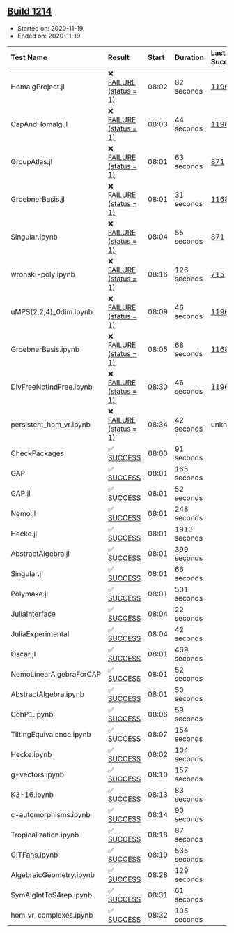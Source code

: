 ## [Build 1214](https://oscarci.mathematik.uni-kl.de/job/oscar-stable/1214/)

* Started on: 2020-11-19
* Ended on: 2020-11-19

| Test Name    | Result | Start | Duration | Last Success | First Failure |
|:-------------|:-------|:------|:---------|:-------------|:--------------|
| HomalgProject.jl | ❌ [FAILURE (status = 1)](https://oscarci.mathematik.uni-kl.de/job/oscar-stable/1214/artifact/logs/build-1214/HomalgProject.jl.log) | 08:02 | 82 seconds | [1196](https://oscarci.mathematik.uni-kl.de/job/oscar-stable/1196/) | [1197](https://oscarci.mathematik.uni-kl.de/job/oscar-stable/1197/) |
| CapAndHomalg.jl | ❌ [FAILURE (status = 1)](https://oscarci.mathematik.uni-kl.de/job/oscar-stable/1214/artifact/logs/build-1214/CapAndHomalg.jl.log) | 08:03 | 44 seconds | [1196](https://oscarci.mathematik.uni-kl.de/job/oscar-stable/1196/) | [1197](https://oscarci.mathematik.uni-kl.de/job/oscar-stable/1197/) |
| GroupAtlas.jl | ❌ [FAILURE (status = 1)](https://oscarci.mathematik.uni-kl.de/job/oscar-stable/1214/artifact/logs/build-1214/GroupAtlas.jl.log) | 08:01 | 63 seconds | [871](https://oscarci.mathematik.uni-kl.de/job/oscar-stable/871/) | [872](https://oscarci.mathematik.uni-kl.de/job/oscar-stable/872/) |
| GroebnerBasis.jl | ❌ [FAILURE (status = 1)](https://oscarci.mathematik.uni-kl.de/job/oscar-stable/1214/artifact/logs/build-1214/GroebnerBasis.jl.log) | 08:01 | 31 seconds | [1168](https://oscarci.mathematik.uni-kl.de/job/oscar-stable/1168/) | [1169](https://oscarci.mathematik.uni-kl.de/job/oscar-stable/1169/) |
| Singular.ipynb | ❌ [FAILURE (status = 1)](https://oscarci.mathematik.uni-kl.de/job/oscar-stable/1214/artifact/logs/build-1214/Singular.ipynb.log) | 08:04 | 55 seconds | [871](https://oscarci.mathematik.uni-kl.de/job/oscar-stable/871/) | [872](https://oscarci.mathematik.uni-kl.de/job/oscar-stable/872/) |
| wronski-poly.ipynb | ❌ [FAILURE (status = 1)](https://oscarci.mathematik.uni-kl.de/job/oscar-stable/1214/artifact/logs/build-1214/wronski-poly.ipynb.log) | 08:16 | 126 seconds | [715](https://oscarci.mathematik.uni-kl.de/job/oscar-stable/715/) | [716](https://oscarci.mathematik.uni-kl.de/job/oscar-stable/716/) |
| uMPS(2,2,4)_0dim.ipynb | ❌ [FAILURE (status = 1)](https://oscarci.mathematik.uni-kl.de/job/oscar-stable/1214/artifact/logs/build-1214/uMPS-2-2-4-_0dim.ipynb.log) | 08:09 | 46 seconds | [1196](https://oscarci.mathematik.uni-kl.de/job/oscar-stable/1196/) | [1197](https://oscarci.mathematik.uni-kl.de/job/oscar-stable/1197/) |
| GroebnerBasis.ipynb | ❌ [FAILURE (status = 1)](https://oscarci.mathematik.uni-kl.de/job/oscar-stable/1214/artifact/logs/build-1214/GroebnerBasis.ipynb.log) | 08:05 | 68 seconds | [1168](https://oscarci.mathematik.uni-kl.de/job/oscar-stable/1168/) | [1169](https://oscarci.mathematik.uni-kl.de/job/oscar-stable/1169/) |
| DivFreeNotIndFree.ipynb | ❌ [FAILURE (status = 1)](https://oscarci.mathematik.uni-kl.de/job/oscar-stable/1214/artifact/logs/build-1214/DivFreeNotIndFree.ipynb.log) | 08:30 | 46 seconds | [1196](https://oscarci.mathematik.uni-kl.de/job/oscar-stable/1196/) | [1197](https://oscarci.mathematik.uni-kl.de/job/oscar-stable/1197/) |
| persistent_hom_vr.ipynb | ❌ [FAILURE (status = 1)](https://oscarci.mathematik.uni-kl.de/job/oscar-stable/1214/artifact/logs/build-1214/persistent_hom_vr.ipynb.log) | 08:34 | 42 seconds | unknown | unknown |
| CheckPackages | ✅ [SUCCESS](https://oscarci.mathematik.uni-kl.de/job/oscar-stable/1214/artifact/logs/build-1214/CheckPackages.log) | 08:00 | 91 seconds |  |  |
| GAP | ✅ [SUCCESS](https://oscarci.mathematik.uni-kl.de/job/oscar-stable/1214/artifact/logs/build-1214/GAP.log) | 08:01 | 165 seconds |  |  |
| GAP.jl | ✅ [SUCCESS](https://oscarci.mathematik.uni-kl.de/job/oscar-stable/1214/artifact/logs/build-1214/GAP.jl.log) | 08:01 | 52 seconds |  |  |
| Nemo.jl | ✅ [SUCCESS](https://oscarci.mathematik.uni-kl.de/job/oscar-stable/1214/artifact/logs/build-1214/Nemo.jl.log) | 08:01 | 248 seconds |  |  |
| Hecke.jl | ✅ [SUCCESS](https://oscarci.mathematik.uni-kl.de/job/oscar-stable/1214/artifact/logs/build-1214/Hecke.jl.log) | 08:01 | 1913 seconds |  |  |
| AbstractAlgebra.jl | ✅ [SUCCESS](https://oscarci.mathematik.uni-kl.de/job/oscar-stable/1214/artifact/logs/build-1214/AbstractAlgebra.jl.log) | 08:01 | 399 seconds |  |  |
| Singular.jl | ✅ [SUCCESS](https://oscarci.mathematik.uni-kl.de/job/oscar-stable/1214/artifact/logs/build-1214/Singular.jl.log) | 08:01 | 66 seconds |  |  |
| Polymake.jl | ✅ [SUCCESS](https://oscarci.mathematik.uni-kl.de/job/oscar-stable/1214/artifact/logs/build-1214/Polymake.jl.log) | 08:01 | 501 seconds |  |  |
| JuliaInterface | ✅ [SUCCESS](https://oscarci.mathematik.uni-kl.de/job/oscar-stable/1214/artifact/logs/build-1214/JuliaInterface.log) | 08:04 | 22 seconds |  |  |
| JuliaExperimental | ✅ [SUCCESS](https://oscarci.mathematik.uni-kl.de/job/oscar-stable/1214/artifact/logs/build-1214/JuliaExperimental.log) | 08:04 | 42 seconds |  |  |
| Oscar.jl | ✅ [SUCCESS](https://oscarci.mathematik.uni-kl.de/job/oscar-stable/1214/artifact/logs/build-1214/Oscar.jl.log) | 08:01 | 469 seconds |  |  |
| NemoLinearAlgebraForCAP | ✅ [SUCCESS](https://oscarci.mathematik.uni-kl.de/job/oscar-stable/1214/artifact/logs/build-1214/NemoLinearAlgebraForCAP.log) | 08:01 | 52 seconds |  |  |
| AbstractAlgebra.ipynb | ✅ [SUCCESS](https://oscarci.mathematik.uni-kl.de/job/oscar-stable/1214/artifact/logs/build-1214/AbstractAlgebra.ipynb.log) | 08:01 | 50 seconds |  |  |
| CohP1.ipynb | ✅ [SUCCESS](https://oscarci.mathematik.uni-kl.de/job/oscar-stable/1214/artifact/logs/build-1214/CohP1.ipynb.log) | 08:06 | 59 seconds |  |  |
| TiltingEquivalence.ipynb | ✅ [SUCCESS](https://oscarci.mathematik.uni-kl.de/job/oscar-stable/1214/artifact/logs/build-1214/TiltingEquivalence.ipynb.log) | 08:07 | 154 seconds |  |  |
| Hecke.ipynb | ✅ [SUCCESS](https://oscarci.mathematik.uni-kl.de/job/oscar-stable/1214/artifact/logs/build-1214/Hecke.ipynb.log) | 08:02 | 104 seconds |  |  |
| g-vectors.ipynb | ✅ [SUCCESS](https://oscarci.mathematik.uni-kl.de/job/oscar-stable/1214/artifact/logs/build-1214/g-vectors.ipynb.log) | 08:10 | 157 seconds |  |  |
| K3-16.ipynb | ✅ [SUCCESS](https://oscarci.mathematik.uni-kl.de/job/oscar-stable/1214/artifact/logs/build-1214/K3-16.ipynb.log) | 08:13 | 83 seconds |  |  |
| c-automorphisms.ipynb | ✅ [SUCCESS](https://oscarci.mathematik.uni-kl.de/job/oscar-stable/1214/artifact/logs/build-1214/c-automorphisms.ipynb.log) | 08:14 | 90 seconds |  |  |
| Tropicalization.ipynb | ✅ [SUCCESS](https://oscarci.mathematik.uni-kl.de/job/oscar-stable/1214/artifact/logs/build-1214/Tropicalization.ipynb.log) | 08:18 | 87 seconds |  |  |
| GITFans.ipynb | ✅ [SUCCESS](https://oscarci.mathematik.uni-kl.de/job/oscar-stable/1214/artifact/logs/build-1214/GITFans.ipynb.log) | 08:19 | 535 seconds |  |  |
| AlgebraicGeometry.ipynb | ✅ [SUCCESS](https://oscarci.mathematik.uni-kl.de/job/oscar-stable/1214/artifact/logs/build-1214/AlgebraicGeometry.ipynb.log) | 08:28 | 129 seconds |  |  |
| SymAlgIntToS4rep.ipynb | ✅ [SUCCESS](https://oscarci.mathematik.uni-kl.de/job/oscar-stable/1214/artifact/logs/build-1214/SymAlgIntToS4rep.ipynb.log) | 08:31 | 61 seconds |  |  |
| hom_vr_complexes.ipynb | ✅ [SUCCESS](https://oscarci.mathematik.uni-kl.de/job/oscar-stable/1214/artifact/logs/build-1214/hom_vr_complexes.ipynb.log) | 08:32 | 105 seconds |  |  |

